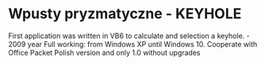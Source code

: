 # Wpusty pryzmatyczne - KEYHOLE
First application was  written in VB6 to calculate and selection a keyhole. - 2009 year
Full working: from Windows XP until Windows 10.
Cooperate with Office Packet
Polish version and only 1.0 without upgrades
